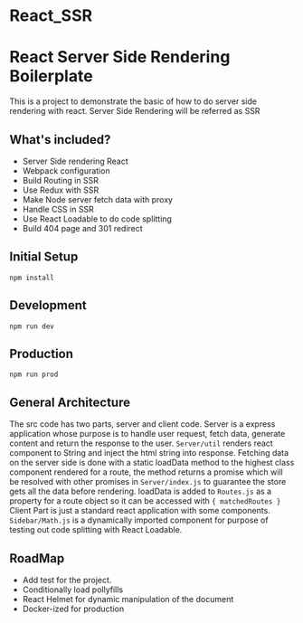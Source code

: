 # React_SSR
# React Server Side Rendering Boilerplate
This is a project to demonstrate the basic of how to do server side rendering with react. Server Side Rendering will be referred as SSR

## What's included?
* Server Side rendering React
* Webpack configuration
* Build Routing in SSR
* Use Redux with SSR
* Make Node server fetch data with proxy
* Handle CSS in SSR
* Use React Loadable to do code splitting
* Build 404 page and 301 redirect

## Initial Setup
```
npm install
```
## Development
```
npm run dev
```
## Production
```
npm run prod
```
## General Architecture
The src code has two parts, server and client code. Server is a express application whose purpose is to handle user request, fetch data, generate content and return the response to the user. ```Server/util``` renders react component to String and inject the html string into response. Fetching data on the server side is done with a static loadData method to the highest class component rendered for a route, the method returns a promise which will be resolved with other promises in ```Server/index.js``` to guarantee the store gets all the data before rendering. loadData is added to ```Routes.js``` as a property for a route object so it can be accessed with ```{ matchedRoutes }```
Client Part is just a standard react application with some components. ```Sidebar/Math.js``` is a dynamically imported component for purpose of testing out code splitting with React Loadable.
## RoadMap
* Add test for the project.
* Conditionally load pollyfills
* React Helmet for dynamic manipulation of the document <head />
* Docker-ized for production
